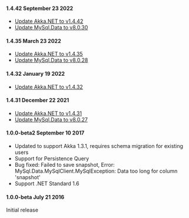 #### 1.4.42 September 23 2022 ####
* [Update Akka.NET to v1.4.42](https://github.com/akkadotnet/akka.net/releases/tag/1.4.42)
* [Update MySql.Data to v8.0.30](https://github.com/akkadotnet/Akka.Persistence.MySql/pull/56)

#### 1.4.35 March 23 2022 ####
* [Update Akka.NET to v1.4.35](https://github.com/akkadotnet/akka.net/releases/tag/1.4.35)
* [Update MySql.Data to v8.0.28](https://github.com/akkadotnet/Akka.Persistence.MySql/pull/41)

#### 1.4.32 January 19 2022 ####
* [Update Akka.NET to v1.4.32](https://github.com/akkadotnet/akka.net/releases/tag/1.4.32)

#### 1.4.31 December 22 2021 ####
* [Update Akka.NET to v1.4.31](https://github.com/akkadotnet/akka.net/releases/tag/1.4.31)
* [Update MySql.Data to v8.0.27](https://github.com/akkadotnet/Akka.Persistence.MySql/pull/24)

#### 1.0.0-beta2 September 10 2017 ####
* Updated to support Akka 1.3.1, requires schema migration for existing users
* Support for Persistence Query
* Bug fixed: Failed to save snapshot, Error: MySql.Data.MySqlClient.MySqlException: Data too long for column 'snapshot'
* Support .NET Standard 1.6

#### 1.0.0-beta July 21 2016 ####
Initial release